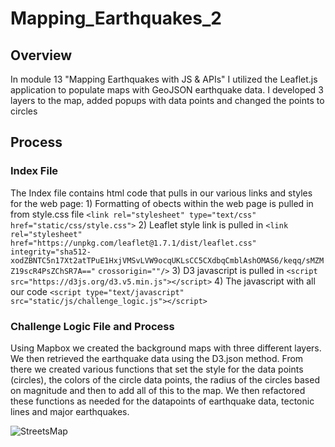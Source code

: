 # Mapping_Earthquakes_2

## Overview
In module 13 "Mapping Earthquakes with JS & APIs" I utilized the Leaflet.js application to populate maps with GeoJSON earthquake data.  I developed 3 layers to the map, added popups with data points and changed the points to circles 

## Process

### Index File
The Index file contains html code that pulls in our various links and styles for the web page:
    1) Formatting of obects within the web page is pulled in from style.css file
       `<link rel="stylesheet" type="text/css" href="static/css/style.css">`
    2) Leaflet style link is pulled in
        `<link rel="stylesheet" href="https://unpkg.com/leaflet@1.7.1/dist/leaflet.css"`
        `integrity="sha512-xodZBNTC5n17Xt2atTPuE1HxjVMSvLVW9ocqUKLsCC5CXdbqCmblAshOMAS6/keqq/sMZMZ19scR4PsZChSR7A=="`
        `crossorigin=""/>`
    3) D3 javascript is pulled in
        `<script src="https://d3js.org/d3.v5.min.js"></script>`
    4) The javascript with all our code
        `<script type="text/javascript" src="static/js/challenge_logic.js"></script>`

### Challenge Logic File and Process

Using Mapbox we created the background maps with three different layers. We then retrieved the earthquake data using the D3.json method.  From there we created various functions that set the style for the data points (circles), the colors of the circle data points, the radius of the circles based on magnitude and then to add all of this to the map.  We then refactored these functions as needed for the datapoints of earthquake data, tectonic lines and major earthquakes.

![StreetsMap](GrayScaleMap.png)




    

